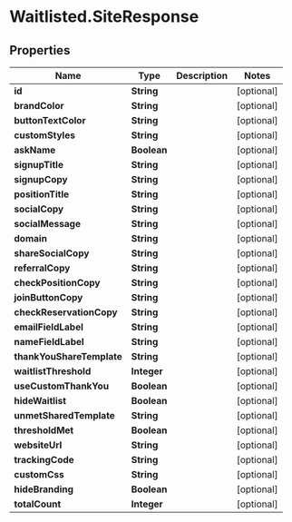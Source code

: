 # Waitlisted.SiteResponse

## Properties
Name | Type | Description | Notes
------------ | ------------- | ------------- | -------------
**id** | **String** |  | [optional] 
**brandColor** | **String** |  | [optional] 
**buttonTextColor** | **String** |  | [optional] 
**customStyles** | **String** |  | [optional] 
**askName** | **Boolean** |  | [optional] 
**signupTitle** | **String** |  | [optional] 
**signupCopy** | **String** |  | [optional] 
**positionTitle** | **String** |  | [optional] 
**socialCopy** | **String** |  | [optional] 
**socialMessage** | **String** |  | [optional] 
**domain** | **String** |  | [optional] 
**shareSocialCopy** | **String** |  | [optional] 
**referralCopy** | **String** |  | [optional] 
**checkPositionCopy** | **String** |  | [optional] 
**joinButtonCopy** | **String** |  | [optional] 
**checkReservationCopy** | **String** |  | [optional] 
**emailFieldLabel** | **String** |  | [optional] 
**nameFieldLabel** | **String** |  | [optional] 
**thankYouShareTemplate** | **String** |  | [optional] 
**waitlistThreshold** | **Integer** |  | [optional] 
**useCustomThankYou** | **Boolean** |  | [optional] 
**hideWaitlist** | **Boolean** |  | [optional] 
**unmetSharedTemplate** | **String** |  | [optional] 
**thresholdMet** | **Boolean** |  | [optional] 
**websiteUrl** | **String** |  | [optional] 
**trackingCode** | **String** |  | [optional] 
**customCss** | **String** |  | [optional] 
**hideBranding** | **Boolean** |  | [optional] 
**totalCount** | **Integer** |  | [optional] 


